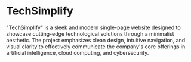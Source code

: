 # TechSimplify
"TechSimplify" is a sleek and modern single-page website designed to showcase cutting-edge technological solutions through a minimalist aesthetic. The project emphasizes clean design, intuitive navigation, and visual clarity to effectively communicate the company's core offerings in artificial intelligence, cloud computing, and cybersecurity. 
